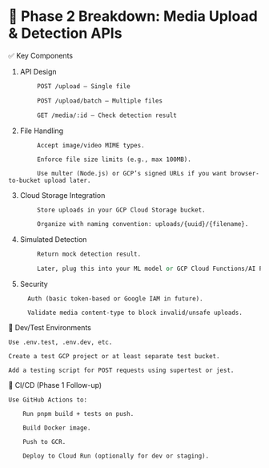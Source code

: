# 🔧 Phase 2 Breakdown: Media Upload & Detection APIs

✅ Key Components

1. API Design

```pl
        POST /upload – Single file

        POST /upload/batch – Multiple files

        GET /media/:id – Check detection result
```

2. File Handling

```plain
        Accept image/video MIME types.

        Enforce file size limits (e.g., max 100MB).

        Use multer (Node.js) or GCP’s signed URLs if you want browser-to-bucket upload later.
```

3. Cloud Storage Integration

```pl
        Store uploads in your GCP Cloud Storage bucket.

        Organize with naming convention: uploads/{uuid}/{filename}.
```

4. Simulated Detection

```pl
        Return mock detection result.

        Later, plug this into your ML model or GCP Cloud Functions/AI Platform.
```

5.  Security

          Auth (basic token-based or Google IAM in future).

          Validate media content-type to block invalid/unsafe uploads.

🧪 Dev/Test Environments

    Use .env.test, .env.dev, etc.

    Create a test GCP project or at least separate test bucket.

    Add a testing script for POST requests using supertest or jest.

🚀 CI/CD (Phase 1 Follow-up)

    Use GitHub Actions to:

        Run pnpm build + tests on push.

        Build Docker image.

        Push to GCR.

        Deploy to Cloud Run (optionally for dev or staging).
